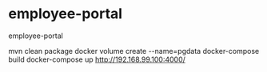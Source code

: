 # employee-portal
employee-portal

mvn clean package
docker volume create --name=pgdata
docker-compose build
docker-compose up
http://192.168.99.100:4000/

